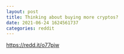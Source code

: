```yaml
--- 
layout: post 
title: Thinking about buying more cryptos? 
date: 2021-06-24 1624561737 
categories: reddit 
--- 
```

https://redd.it/o77pjw